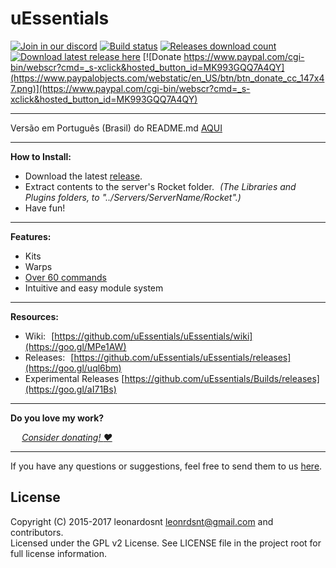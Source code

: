 # uEssentials

[![Join in our discord](https://discordapp.com/api/guilds/325080396868091906/widget.png)](https://discord.gg/JtHwhNq)
[![Build status](https://ci.appveyor.com/api/projects/status/pxm15136lg6mcd2n?svg=true)](https://ci.appveyor.com/project/leonardosnt/uessentials)
[![Releases download count](https://www.dropbox.com/s/iqy5xhax6tg8slh/total.svg?raw=1)](https://goo.gl/uql6bm)
[![Download latest release here](https://img.shields.io/badge/download-latest_release-brightgreen.svg?maxAge=2592000)](https://goo.gl/638UlM)
[![Donate https://www.paypal.com/cgi-bin/webscr?cmd=_s-xclick&hosted_button_id=MK993GQQ7A4QY](https://www.paypalobjects.com/webstatic/en_US/btn/btn_donate_cc_147x47.png)](https://www.paypal.com/cgi-bin/webscr?cmd=_s-xclick&hosted_button_id=MK993GQQ7A4QY)

---

Versão em Português (Brasil) do README.md [AQUI](https://github.com/uEssentials/uEssentials/blob/master/README_PT-BR.md)

---

**How to Install:**

- Download the latest [release](https://goo.gl/VKjqPg).
- Extract contents to the server's Rocket folder. _(The Libraries and Plugins folders, to "../Servers/ServerName/Rocket".)_
- Have fun!

---

**Features:**
- Kits
- Warps
- [Over 60 commands](https://goo.gl/VpucUK)
- Intuitive and easy module system

---

**Resources:**
- Wiki: [https://github.com/uEssentials/uEssentials/wiki](https://goo.gl/MPe1AW)
- Releases: [https://github.com/uEssentials/uEssentials/releases](https://goo.gl/uql6bm)
- Experimental Releases [https://github.com/uEssentials/Builds/releases](https://goo.gl/aI71Bs)

---

**Do you love my work?**

  _[Consider donating! :heart:](https://www.paypal.com/cgi-bin/webscr?cmd=_s-xclick&hosted_button_id=MK993GQQ7A4QY)_

---

If you have any questions or suggestions, feel free to send them to us [here](https://goo.gl/amgH8v).

## License
Copyright (C) 2015-2017 leonardosnt <leonrdsnt@gmail.com> and contributors.  
Licensed under the GPL v2 License. See LICENSE file in the project root for full license information.
